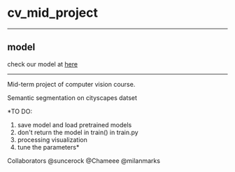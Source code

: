 # cv_mid_project
***
## model 
check our model at [here](https://drive.google.com/file/d/1bki4U2eAfjtUF-Y9K_NNLkZKDvda9_8v/view?usp=sharing)
***
Mid-term project of computer vision course.

Semantic segmentation on cityscapes datset

*TO DO:
1. save model and load pretrained models
2. don't return the model in train() in train.py
3. processing visualization
4. tune the parameters*


Collaborators @suncerock @Chameee @milanmarks

